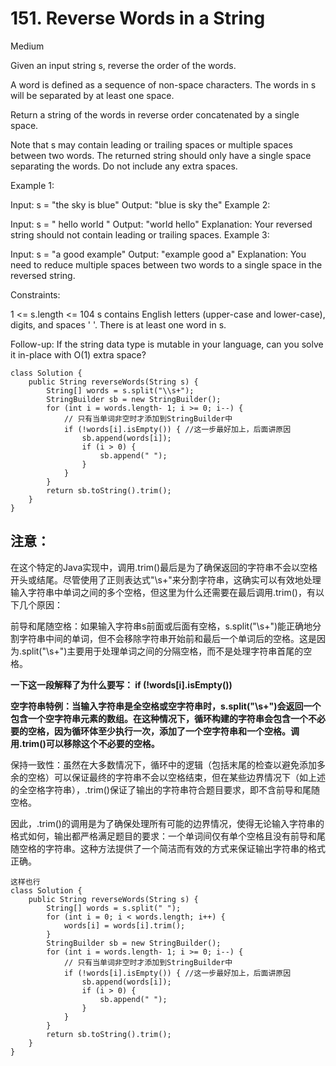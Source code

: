 # 151. Reverse Words in a String

Medium

Given an input string s, reverse the order of the words.

A word is defined as a sequence of non-space characters. The words in s will be separated by at least one space.

Return a string of the words in reverse order concatenated by a single space.

Note that s may contain leading or trailing spaces or multiple spaces between two words. The returned string should only have a single space separating the words. Do not include any extra spaces.

 

Example 1:

Input: s = "the sky is blue"
Output: "blue is sky the"
Example 2:

Input: s = "  hello world  "
Output: "world hello"
Explanation: Your reversed string should not contain leading or trailing spaces.
Example 3:

Input: s = "a good   example"
Output: "example good a"
Explanation: You need to reduce multiple spaces between two words to a single space in the reversed string.
 

Constraints:

1 <= s.length <= 104
s contains English letters (upper-case and lower-case), digits, and spaces ' '.
There is at least one word in s.
 

Follow-up: If the string data type is mutable in your language, can you solve it in-place with O(1) extra space?

```
class Solution {
    public String reverseWords(String s) {
        String[] words = s.split("\\s+");
        StringBuilder sb = new StringBuilder();
        for (int i = words.length- 1; i >= 0; i--) {
            // 只有当单词非空时才添加到StringBuilder中
            if (!words[i].isEmpty()) { //这一步最好加上，后面讲原因
                sb.append(words[i]);
                if (i > 0) {
                    sb.append(" ");
                }
            }
        }
        return sb.toString().trim();
    }
}
```

## 注意：
在这个特定的Java实现中，调用.trim()最后是为了确保返回的字符串不会以空格开头或结尾。尽管使用了正则表达式"\\s+"来分割字符串，这确实可以有效地处理输入字符串中单词之间的多个空格，但这里为什么还需要在最后调用.trim()，有以下几个原因：

前导和尾随空格：如果输入字符串s前面或后面有空格，s.split("\\s+")能正确地分割字符串中间的单词，但不会移除字符串开始前和最后一个单词后的空格。这是因为.split("\\s+")主要用于处理单词之间的分隔空格，而不是处理字符串首尾的空格。


**一下这一段解释了为什么要写：  if (!words[i].isEmpty())**

**空字符串特例：当输入字符串是全空格或空字符串时，s.split("\\s+")会返回一个包含一个空字符串元素的数组。在这种情况下，循环构建的字符串会包含一个不必要的空格，因为循环体至少执行一次，添加了一个空字符串和一个空格。调用.trim()可以移除这个不必要的空格。**

保持一致性：虽然在大多数情况下，循环中的逻辑（包括末尾的检查以避免添加多余的空格）可以保证最终的字符串不会以空格结束，但在某些边界情况下（如上述的全空格字符串），.trim()保证了输出的字符串符合题目要求，即不含前导和尾随空格。

因此，.trim()的调用是为了确保处理所有可能的边界情况，使得无论输入字符串的格式如何，输出都严格满足题目的要求：一个单词间仅有单个空格且没有前导和尾随空格的字符串。这种方法提供了一个简洁而有效的方式来保证输出字符串的格式正确。



```
这样也行
class Solution {
    public String reverseWords(String s) {
        String[] words = s.split(" ");
        for (int i = 0; i < words.length; i++) {
            words[i] = words[i].trim();
        }
        StringBuilder sb = new StringBuilder();
        for (int i = words.length- 1; i >= 0; i--) {
            // 只有当单词非空时才添加到StringBuilder中
            if (!words[i].isEmpty()) { //这一步最好加上，后面讲原因
                sb.append(words[i]);
                if (i > 0) {
                    sb.append(" ");
                }
            }
        }
        return sb.toString().trim();
    }
}
```